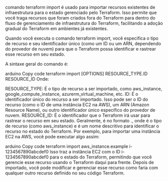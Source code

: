  comando terraform import é usado para importar recursos existentes de infraestrutura para o estado gerenciado pelo Terraform. Isso permite que você traga recursos que foram criados fora do Terraform para dentro do fluxo de gerenciamento de infraestrutura do Terraform, facilitando a adoção gradual do Terraform em ambientes já existentes.

Quando você executa o comando terraform import, você especifica o tipo de recurso e seu identificador único (como um ID ou um ARN, dependendo do provedor de nuvem) para que o Terraform possa identificar e rastrear esse recurso em seu estado.

A sintaxe geral do comando é:

arduino
Copy code
terraform import [OPTIONS] RESOURCE_TYPE.ID RESOURCE_ID
Onde:

RESOURCE_TYPE: É o tipo de recurso a ser importado, como aws_instance, google_compute_instance, azurerm_virtual_machine, etc.
ID: É o identificador único do recurso a ser importado. Isso pode ser o ID do recurso (como o ID de uma instância EC2 na AWS), um ARN (Amazon Resource Name), ou outro identificador único específico do provedor de nuvem.
RESOURCE_ID: É o identificador que o Terraform irá usar para rastrear o recurso em seu estado. Geralmente, é no formato <TYPE>.<NAME>, onde <TYPE> é o tipo de recurso (como aws_instance) e <NAME> é um nome descritivo para identificar o recurso no estado do Terraform.
Por exemplo, para importar uma instância EC2 na AWS, você pode executar algo assim:

arduino
Copy code
terraform import aws_instance.example i-1234567890abcdef0
Isso traz a instância EC2 com o ID i-1234567890abcdef0 para o estado do Terraform, permitindo que você gerencie esse recurso usando o Terraform daqui para frente. Depois de importado, você pode modificar e gerenciar esse recurso como faria com qualquer outro recurso definido no seu código Terraform.
